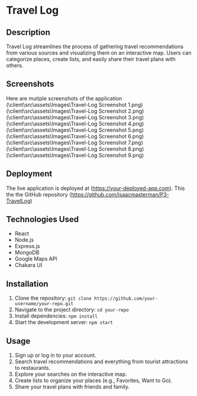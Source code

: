# Travel Log

## Description
Travel Log streamlines the process of gathering travel recommendations from various sources and visualizing them on an interactive map. Users can categorize places, create lists, and easily share their travel plans with others.

## Screenshots
Here are mutiple screenshots of the application 
(\client\src\assets\Images\Travel-Log Screenshot 1.png)
(\client\src\assets\Images\Travel-Log Screenshot 2.png)
(\client\src\assets\Images\Travel-Log Screenshot 3.png)
(\client\src\assets\Images\Travel-Log Screenshot 4.png)
(\client\src\assets\Images\Travel-Log Screenshot 5.png)
(\client\src\assets\Images\Travel-Log Screenshot 6.png)
(\client\src\assets\Images\Travel-Log Screenshot 7.png)
(\client\src\assets\Images\Travel-Log Screenshot 8.png)
(\client\src\assets\Images\Travel-Log Screenshot 9.png)

## Deployment
The live application is deployed at (https://your-deployed-app.com).
This the the GitHub repository (https://github.com/isaacmasterman/P3-TravelLog)

## Technologies Used
- React
- Node.js
- Express.js
- MongoDB
- Google Maps API
- Chakara UI

## Installation
1. Clone the repository: `git clone https://github.com/your-username/your-repo.git`
2. Navigate to the project directory: `cd your-repo`
3. Install dependencies: `npm install`
4. Start the development server: `npm start`

## Usage
1. Sign up or log in to your account.
2. Search travel recommendations and everything from tourist attractions to restaurants.
3. Explore your searches on the interactive map.
4. Create lists to organize your places (e.g., Favorites, Want to Go).
5. Share your travel plans with friends and family.
